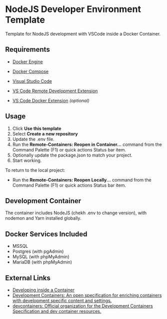 # NodeJS Developer Environment Template

Template for NodeJS development with VSCode inside a Docker Container.

## Requirements

- [Docker Engine](https://docs.docker.com/engine/install/)
- [Docker Compose](https://docs.docker.com/compose/install/)

- [Visual Studio Code](https://code.visualstudio.com/)
- [VS Code Remote Development Extension](https://aka.ms/vscode-remote/download/extension)
- [VS Code Docker Extension](https://marketplace.visualstudio.com/items?itemName=ms-azuretools.vscode-docker) *(optional)*

## Usage

1. Click **Use this template**
2. Select **Create a new repository**
3. Update the .env file.
4. Run the **Remote-Containers: Reopen in Container...** command from the Command Palette (F1) or quick actions Status bar item.
5. Optionally update the package.json to match your project.
6. Start working.

To return to the local project:
- Run the **Remote-Containers: Reopen Locally...** command from the Command Palette (F1) or quick actions Status bar item.

## Development Container

The container includes NodeJS (chekh .env to change version), with nodemon and Yarn installed globally.

## Docker Services Included

- MSSQL
- Postgres (with pgAdmin)
- MySQL (with phpMyAdmin)
- MariaDB (with phpMyAdmin)

## External Links

- [Developing inside a Container](https://code.visualstudio.com/docs/remote/containers)
- [Development Containers: An open specification for enriching containers with development specific content and settings.](https://containers.dev/)
- [devcontainers: Official organization for the Development Containers Specification and dev container resources.](https://github.com/devcontainers)
